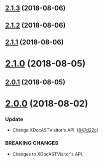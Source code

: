 ## [2.1.3](https://github.com/iwatakeshi/xdoc-parser/compare/v2.1.2...v2.1.3) (2018-08-06)

## [2.1.2](https://github.com/iwatakeshi/xdoc-parser/compare/v2.1.1...v2.1.2) (2018-08-06)

## [2.1.1](https://github.com/iwatakeshi/xdoc-parser/compare/v2.1.0...v2.1.1) (2018-08-06)

# [2.1.0](https://github.com/iwatakeshi/xdoc-parser/compare/v2.0.1...v2.1.0) (2018-08-05)

## [2.0.1](https://github.com/iwatakeshi/xdoc-parser/compare/v2.0.0...v2.0.1) (2018-08-05)

# [2.0.0](https://github.com/iwatakeshi/xdoc-parser/compare/v1.0.1...v2.0.0) (2018-08-02)


### Update

* Change XDocASTVisitor's API. ([847d22c](https://github.com/iwatakeshi/xdoc-parser/commit/847d22c))


### BREAKING CHANGES

* Changes to XDocASTVisitor's API.
